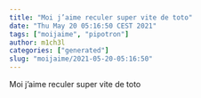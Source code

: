 ```yaml
---
title: "Moi j’aime reculer super vite de toto"
date: "Thu May 20 05:16:50 CEST 2021"
tags: ["moijaime", "pipotron"]
author: m1ch3l
categories: ["generated"]
slug: "moijaime/2021-05-20-05:16:50"
---
```


Moi j’aime reculer super vite de toto
